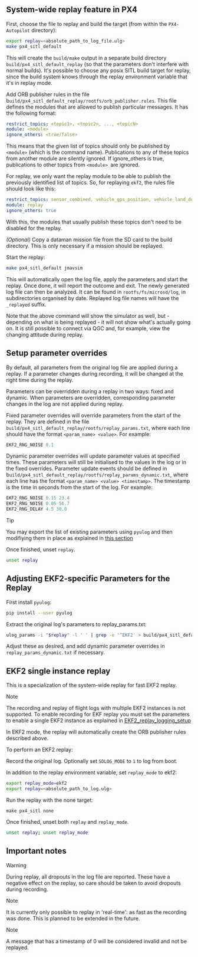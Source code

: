 ## System-wide replay feature in PX4

First, choose the file to replay and build the target (from within the `PX4-Autopilot` directory):

```bash
export replay=<absolute_path_to_log_file.ulg>
make px4_sitl_default
```

This will create the `build/make` output in a separate build directory `build/px4_sitl_default_replay` (so that the parameters don't interfere with normal builds). It's possible to choose any posix SITL build target for replay, since the build system knows through the replay environment variable that it's in replay mode.

Add ORB publisher rules in the file b`uild/px4_sitl_default_replay/rootfs/orb_publisher.rules`. This file defines the modules that are allowed to publish particular messages. It has the following format:

```yaml
restrict_topics: <topic1>, <topic2>, ..., <topicN>
module: <module>
ignore_others: <true/false>
```

This means that the given list of topics should only be published by `<module>` (which is the command name). Publications to any of these topics from another module are silently ignored. If ignore_others is true, publications to other topics from `<module> `are ignored.

For replay, we only want the replay module to be able to publish the previously identified list of topics. So, for replaying `ekf2`, the rules file should look like this:

```yaml
restrict_topics: sensor_combined, vehicle_gps_position, vehicle_land_detected
module: replay
ignore_others: true
```

With this, the modules that usually publish these topics don't need to be disabled for the replay.

*(Optional)* Copy a dataman mission file from the SD card to the build directory. This is only necessary if a mission should be replayed.

Start the replay:

```bash
make px4_sitl_default jmavsim
```

This will automatically open the log file, apply the parameters and start the replay. Once done, it will report the outcome and exit. The newly generated log file can then be analyzed. It can be found in `rootfs/fs/microsd/log`, in subdirectories organised by date. Replayed log file names will have the `_replayed` suffix.

Note that the above command will show the simulator as well, but - depending on what is being replayed - it will not show what's actually going on. It is still possible to connect via QGC and, for example, view the changing attitude during replay.

## Setup parameter overrides

By default, all parameters from the original log file are applied during a replay. If a parameter changes during recording, it will be changed at the right time during the replay.

Parameters can be overridden during a replay in two ways: fixed and dynamic. When parameters are overridden, corresponding parameter changes in the log are not applied during replay.

Fixed parameter overrides will override parameters from the start of the replay. They are defined in the file `build/px4_sitl_default_replay/rootfs/replay_params.txt`, where each line should have the format `<param_name> <value>`. For example:

```c
EKF2_RNG_NOISE 0.1
```

Dynamic parameter overrides will update parameter values at specified times. These parameters will still be initialised to the values in the log or in the fixed overrides. Parameter update events should be defined in b`uild/px4_sitl_default_replay/rootfs/replay_params_dynamic.txt`, where each line has the format `<param_name> <value> <timestamp>`. The timestamp is the time in seconds from the start of the log. For example:

```c
EKF2_RNG_NOISE 0.15 23.4
EKF2_RNG_NOISE 0.05 56.7
EKF2_RNG_DELAY 4.5 30.0
```

> [!TIP]
> You may export the list of existing parameters using `pyulog` and then modifiying them in place as explained in [this section](#adjusting-ekf2-specific-parameters-for-the-replay)

Once finished, unset `replay`.

```bash
unset replay
```

## Adjusting EKF2-specific Parameters for the Replay

First install `pyulog`:

```bash
pip install --user pyulog
```

Extract the original log's parameters to replay_params.txt:

```bash
ulog_params -i "$replay" -l ' ' | grep -e '^EKF2' > build/px4_sitl_default_replay/rootfs/replay_params.txt
```

Adjust these as desired, and add dynamic parameter overrides in `replay_params_dynamic.txt` if necessary.

## EKF2 single instance replay 

This is a specialization of the system-wide replay for fast EKF2 replay.

> [!NOTE]  
> The recording and replay of flight logs with multiple EKF2 instances is not supported. To enable recording for EKF replay you must set the parameters to enable a single EKF2 instance as explained in [EKF2_replay_logging_setup](../External%20Software/PX4/EKF2_replay_logging_setup.md)

In EKF2 mode, the replay will automatically create the ORB publisher rules described above.

To perform an EKF2 replay:

Record the original log. Optionally set `SDLOG_MODE` to `1` to log from boot.

In addition to the replay environment variable, set `replay_mode` to ekf2:

```bash
export replay_mode=ekf2
export replay=<absolute_path_to_log.ulg>
```

Run the replay with the none target:

```
make px4_sitl none
```

Once finished, unset both `replay` and `replay_mode`.

```bash
unset replay; unset replay_mode
```

## Important notes

> [!WARNING]  
> During replay, all dropouts in the log file are reported. These have a negative effect on the replay, so care should be taken to avoid dropouts during recording.

> [!NOTE]  
> It is currently only possible to replay in 'real-time': as fast as the recording was done. This is planned to be extended in the future.

> [!NOTE]  
> A message that has a timestamp of 0 will be considered invalid and not be replayed.
